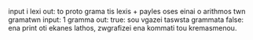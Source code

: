 input i lexi
out: to proto grama tis lexis + payles oses einai o arithmos twn gramatwn
input: 1 gramma
out: true: sou vgazei taswsta grammata 
     false: ena print oti ekanes lathos, 
     zwgrafizei ena kommati tou kremasmenou.
